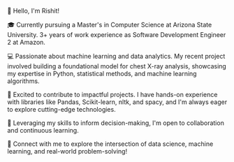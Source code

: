 👋 Hello, I'm Rishit!

🎓 Currently pursuing a Master's in Computer Science at Arizona State University. 3+ years of work experience as Software Development Engineer 2 at Amazon.

💻 Passionate about machine learning and data analytics. My recent project involved building a foundational model for chest X-ray analysis, showcasing my expertise in Python, statistical methods, and machine learning algorithms.

🚀 Excited to contribute to impactful projects. I have hands-on experience with libraries like Pandas, Scikit-learn, nltk, and spacy, and I'm always eager to explore cutting-edge technologies.

🤖 Leveraging my skills to inform decision-making, I'm open to collaboration and continuous learning.

🔗 Connect with me to explore the intersection of data science, machine learning, and real-world problem-solving!

<!--
**rishit5/rishit5** is a ✨ _special_ ✨ repository because its `README.md` (this file) appears on your GitHub profile.

Here are some ideas to get you started:

- 🔭 I’m currently working on ...
- 🌱 I’m currently learning ...
- 👯 I’m looking to collaborate on ...
- 🤔 I’m looking for help with ...
- 💬 Ask me about ...
- 📫 How to reach me: ...
- 😄 Pronouns: ...
- ⚡ Fun fact: ...
-->
